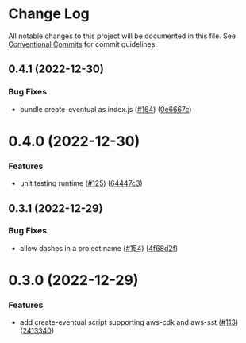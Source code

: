 # Change Log

All notable changes to this project will be documented in this file.
See [Conventional Commits](https://conventionalcommits.org) for commit guidelines.

## 0.4.1 (2022-12-30)

### Bug Fixes

- bundle create-eventual as index.js ([#164](https://github.com/functionless/eventual/issues/164)) ([0e6667c](https://github.com/functionless/eventual/commit/0e6667c94e59aafd712fa1189f378ffbdd38b056))

# 0.4.0 (2022-12-30)

### Features

- unit testing runtime ([#125](https://github.com/functionless/eventual/issues/125)) ([64447c3](https://github.com/functionless/eventual/commit/64447c3817e8b1ab4460b756fa319134cbb424e6))

## 0.3.1 (2022-12-29)

### Bug Fixes

- allow dashes in a project name ([#154](https://github.com/functionless/eventual/issues/154)) ([4f68d2f](https://github.com/functionless/eventual/commit/4f68d2fb7e7ffc500a4f7c59ddfbff3341158b41))

# 0.3.0 (2022-12-29)

### Features

- add create-eventual script supporting aws-cdk and aws-sst ([#113](https://github.com/functionless/eventual/issues/113)) ([2413340](https://github.com/functionless/eventual/commit/2413340f34fbde1e9d52897a4aee58d8c94025d4))
